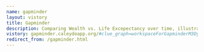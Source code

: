 ```yaml
---
name: gapminder
layout: vistory
title: Gapminder
description: Comparing Wealth vs. Life Excepectancy over time, illustrating the basic concepts of Vistories.
vistory: gapminder.caleydoapp.org/#clue_graph=workspaceForGapminderM3Dyj&clue_state=30&clue=P&clue_slide=41
redirect_from: /gapminder.html
---
```

